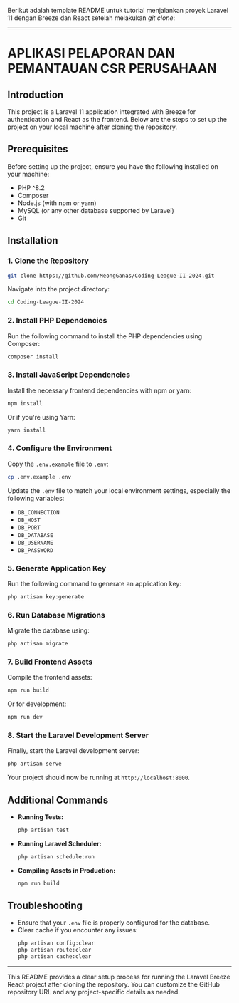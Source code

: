 Berikut adalah template README untuk tutorial menjalankan proyek Laravel 11 dengan Breeze dan React setelah melakukan _git clone_:

---

# APLIKASI PELAPORAN DAN PEMANTAUAN CSR PERUSAHAAN

## Introduction

This project is a Laravel 11 application integrated with Breeze for authentication and React as the frontend. Below are the steps to set up the project on your local machine after cloning the repository.

## Prerequisites

Before setting up the project, ensure you have the following installed on your machine:

-   PHP ^8.2
-   Composer
-   Node.js (with npm or yarn)
-   MySQL (or any other database supported by Laravel)
-   Git

## Installation

### 1. Clone the Repository

```bash
git clone https://github.com/MeongGanas/Coding-League-II-2024.git
```

Navigate into the project directory:

```bash
cd Coding-League-II-2024
```

### 2. Install PHP Dependencies

Run the following command to install the PHP dependencies using Composer:

```bash
composer install
```

### 3. Install JavaScript Dependencies

Install the necessary frontend dependencies with npm or yarn:

```bash
npm install
```

Or if you're using Yarn:

```bash
yarn install
```

### 4. Configure the Environment

Copy the `.env.example` file to `.env`:

```bash
cp .env.example .env
```

Update the `.env` file to match your local environment settings, especially the following variables:

-   `DB_CONNECTION`
-   `DB_HOST`
-   `DB_PORT`
-   `DB_DATABASE`
-   `DB_USERNAME`
-   `DB_PASSWORD`

### 5. Generate Application Key

Run the following command to generate an application key:

```bash
php artisan key:generate
```

### 6. Run Database Migrations

Migrate the database using:

```bash
php artisan migrate
```

### 7. Build Frontend Assets

Compile the frontend assets:

```bash
npm run build
```

Or for development:

```bash
npm run dev
```

### 8. Start the Laravel Development Server

Finally, start the Laravel development server:

```bash
php artisan serve
```

Your project should now be running at `http://localhost:8000`.

## Additional Commands

-   **Running Tests:**

    ```bash
    php artisan test
    ```

-   **Running Laravel Scheduler:**

    ```bash
    php artisan schedule:run
    ```

-   **Compiling Assets in Production:**
    ```bash
    npm run build
    ```

## Troubleshooting

-   Ensure that your `.env` file is properly configured for the database.
-   Clear cache if you encounter any issues:
    ```bash
    php artisan config:clear
    php artisan route:clear
    php artisan cache:clear
    ```

---

This README provides a clear setup process for running the Laravel Breeze React project after cloning the repository. You can customize the GitHub repository URL and any project-specific details as needed.
